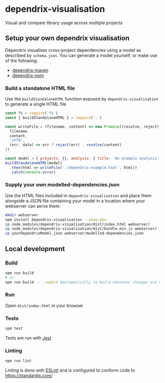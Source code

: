 # dependrix-visualisation
Visual and compare library usage across multiple projects

## Setup your own dependrix visualisation

Dependrix visualises cross-project dependencies using a model as described by `schema.json`. You can generate a model yourself, or make use of the following:
- [dependrix-maven](https://github.com/crosslandwa/dependrix-maven)
- [dependrix-npm](https://github.com/crosslandwa/dependrix-npm)

### Build a standalone HTML file

Use the `buildStandaloneHTML` function exposed by `dependrix-visualisation` to generate a single HTML file

```js
const fs = require('fs')
const { buildStandaloneHTML } = require('.')

const writeFile = (filename, content) => new Promise((resolve, reject) => fs.writeFile(
  filename,
  content,
  'utf8',
  (err, data) => err ? reject(err) : resolve(content)
))

const model = { projects: {}, analysis: { title: 'An example analysis' } }
buildStandaloneHTML(model)
  .then(html => writeFile('./dependrix-example.html', html))
  .catch(console.error)
```

### Supply your own modelled-dependencies.json

Use the HTML files included in `dependrix-visualisation` and place them alongside a JSON file containing your model in a location where your webserver can serve them:

```bash
mkdir webserver
npm install dependrix-visualisation --save-dev
cp node_modules/dependrix-visualisation/dist/index.html webserver/
cp node_modules/dependrix-visualisation/dist/bundle.min.js webserver/
cp yourDependrixModel.json webserver/modelled-dependencies.json
```

## Local development

### Build

```bash
npm run build
# or
npm run build -- --watch #automatically re-build whenever changes are made
```

### Run

Open `dist/index.html` in your browser

### Tests

```bash
npm test
```
Tests are run with [Jest](https://facebook.github.io/jest/)

### Linting

```bash
npm run lint
```

Linting is done with [ESLint](https://eslint.org/) and is configured to conform code to https://standardjs.com/

